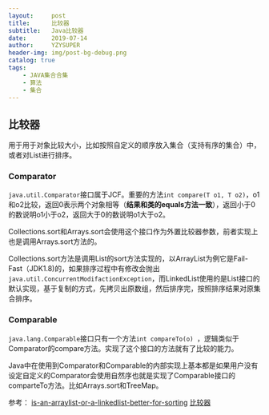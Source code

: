```yaml
---
layout:     post
title:      比较器
subtitle:   Java比较器
date:       2019-07-14
author:     YZYSUPER
header-img: img/post-bg-debug.png
catalog: true
tags:
    - JAVA集合合集
    - 算法
    - 集合
---
```


## 比较器

用于用于对象比较大小，比如按照自定义的顺序放入集合（支持有序的集合）中，或者对List进行排序。

### Comparator

`java.util.Comparator`接口属于JCF。重要的方法`int compare(T o1, T o2)`，o1和o2比较，返回0表示两个对象相等（**结果和类的equals方法一致**），返回小于0的数说明o1小于o2，返回大于0的数说明o1大于o2。

Collections.sort和Arrays.sort会使用这个接口作为外置比较器参数，前者实现上也是调用Arrays.sort方法的。

Collections.sort方法是调用List的sort方法实现的，以ArrayList为例它是Fail-Fast（JDK1.8)的，如果排序过程中有修改会抛出`java.util.ConcurrentModifactionException`，而LinkedList使用的是List接口的默认实现，基于复制的方式，先拷贝出原数组，然后排序完，按照排序结果对原集合排序。

### Comparable

`java.lang.Comparable`接口只有一个方法`int compareTo(o) `，逻辑类似于Comparator的compare方法。实现了这个接口的方法就有了比较的能力。

Java中在使用到Comparator和Comparable的内部实现上基本都是如果用户没有设定自定义的Comparator会使用自然序也就是实现了Comparable接口的comparteTo方法。比如Arrays.sort和TreeMap。


参考：
[is-an-arraylist-or-a-linkedlist-better-for-sorting](https://stackoverflow.com/questions/8069370/is-an-arraylist-or-a-linkedlist-better-for-sorting)
[比较器](https://h2pl.github.io/2018/05/09/collection3/)